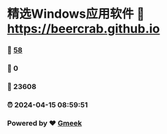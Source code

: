 # 精选Windows应用软件 :link: https://beercrab.github.io 
### :page_facing_up: [58](https://beercrab.github.io/tag.html) 
### :speech_balloon: 0 
### :hibiscus: 23608 
### :alarm_clock: 2024-04-15 08:59:51 
### Powered by :heart: [Gmeek](https://github.com/Meekdai/Gmeek)
